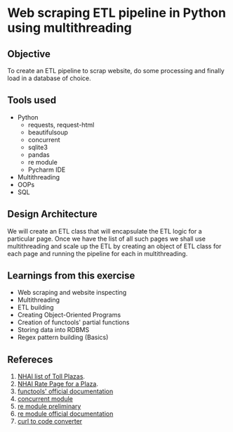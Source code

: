 # Web scraping ETL pipeline in Python using multithreading

## Objective 
To create an ETL pipeline to scrap website, do some processing and finally load in a database of choice.

## Tools used
- Python
  - requests, request-html
  - beautifulsoup
  - concurrent
  - sqlite3
  - pandas
  - re module
  - Pycharm IDE
- Multithreading
- OOPs
- SQL

## Design Architecture
We will create an ETL class that will encapsulate the ETL logic for a particular page.
Once we have the list of all such pages we shall use multithreading and scale up the ETL by creating an object of ETL class for each page and running the pipeline for each in multithreading. 

## Learnings from this exercise
- Web scraping and website inspecting
- Multithreading
- ETL building
- Creating Object-Oriented Programs
- Creation of functools' partial functions
- Storing data into RDBMS
- Regex pattern building (Basics)

## Refereces
1. [NHAI list of Toll Plazas](https://tis.nhai.gov.in/tollplazasataglance.aspx?language=en#).
2. [NHAI Rate Page for a Plaza](https://tis.nhai.gov.in/TollInformation.aspx?TollPlazaID=99).
3. [functools' official documentation](https://docs.python.org/3/library/functools.html#partial)
4. [concurrent module](https://docs.python.org/3/library/concurrent.futures.html)
5. [re module preliminary](https://www.w3schools.com/python/python_regex.asp)
6. [re module official documentation](https://docs.python.org/3/library/re.html)
7. [curl to code converter](https://curlconverter.com/)